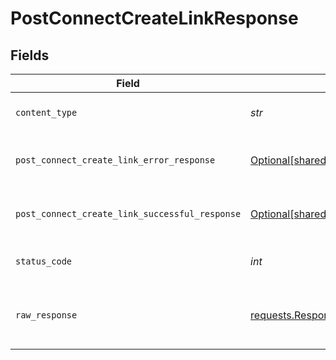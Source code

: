 # PostConnectCreateLinkResponse


## Fields

| Field                                                                                                                      | Type                                                                                                                       | Required                                                                                                                   | Description                                                                                                                |
| -------------------------------------------------------------------------------------------------------------------------- | -------------------------------------------------------------------------------------------------------------------------- | -------------------------------------------------------------------------------------------------------------------------- | -------------------------------------------------------------------------------------------------------------------------- |
| `content_type`                                                                                                             | *str*                                                                                                                      | :heavy_check_mark:                                                                                                         | HTTP response content type for this operation                                                                              |
| `post_connect_create_link_error_response`                                                                                  | [Optional[shared.PostConnectCreateLinkErrorResponse]](../../models/shared/postconnectcreatelinkerrorresponse.md)           | :heavy_minus_sign:                                                                                                         | POST /connect/create-link Error response                                                                                   |
| `post_connect_create_link_successful_response`                                                                             | [Optional[shared.PostConnectCreateLinkSuccessfulResponse]](../../models/shared/postconnectcreatelinksuccessfulresponse.md) | :heavy_minus_sign:                                                                                                         | POST /connect/create-link Successful response                                                                              |
| `status_code`                                                                                                              | *int*                                                                                                                      | :heavy_check_mark:                                                                                                         | HTTP response status code for this operation                                                                               |
| `raw_response`                                                                                                             | [requests.Response](https://requests.readthedocs.io/en/latest/api/#requests.Response)                                      | :heavy_minus_sign:                                                                                                         | Raw HTTP response; suitable for custom response parsing                                                                    |